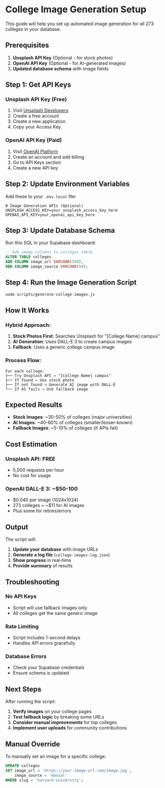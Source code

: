 # College Image Generation Setup

This guide will help you set up automated image generation for all 273 colleges in your database.

## Prerequisites

1. **Unsplash API Key** (Optional - for stock photos)
2. **OpenAI API Key** (Optional - for AI-generated images)
3. **Updated database schema** with image fields

## Step 1: Get API Keys

### Unsplash API Key (Free)
1. Visit [Unsplash Developers](https://unsplash.com/developers)
2. Create a free account
3. Create a new application
4. Copy your Access Key

### OpenAI API Key (Paid)
1. Visit [OpenAI Platform](https://platform.openai.com/)
2. Create an account and add billing
3. Go to API Keys section
4. Create a new API key

## Step 2: Update Environment Variables

Add these to your `.env.local` file:

```env
# Image Generation APIs (Optional)
UNSPLASH_ACCESS_KEY=your_unsplash_access_key_here
OPENAI_API_KEY=your_openai_api_key_here
```

## Step 3: Update Database Schema

Run this SQL in your Supabase dashboard:

```sql
-- Add image columns to colleges table
ALTER TABLE colleges 
ADD COLUMN image_url VARCHAR(500),
ADD COLUMN image_source VARCHAR(50);
```

## Step 4: Run the Image Generation Script

```bash
node scripts/generate-college-images.js
```

## How It Works

### Hybrid Approach:
1. **Stock Photos First**: Searches Unsplash for "[College Name] campus"
2. **AI Generation**: Uses DALL-E 3 to create campus images
3. **Fallback**: Uses a generic college campus image

### Process Flow:
```
For each college:
├── Try Unsplash API → "[College Name] campus"
├── If found → Use stock photo
├── If not found → Generate AI image with DALL-E
└── If AI fails → Use fallback image
```

## Expected Results

- **Stock Images**: ~30-50% of colleges (major universities)
- **AI Images**: ~40-60% of colleges (smaller/lesser-known)
- **Fallback Images**: ~5-10% of colleges (if APIs fail)

## Cost Estimation

### Unsplash API: FREE
- 5,000 requests per hour
- No cost for usage

### OpenAI DALL-E 3: ~$50-100
- $0.040 per image (1024x1024)
- 273 colleges = ~$11 for AI images
- Plus some for retries/errors

## Output

The script will:
1. **Update your database** with image URLs
2. **Generate a log file** (`college-images-log.json`)
3. **Show progress** in real-time
4. **Provide summary** of results

## Troubleshooting

### No API Keys
- Script will use fallback images only
- All colleges get the same generic image

### Rate Limiting
- Script includes 1-second delays
- Handles API errors gracefully

### Database Errors
- Check your Supabase credentials
- Ensure schema is updated

## Next Steps

After running the script:
1. **Verify images** on your college pages
2. **Test fallback logic** by breaking some URLs
3. **Consider manual improvements** for top colleges
4. **Implement user uploads** for community contributions

## Manual Override

To manually set an image for a specific college:

```sql
UPDATE colleges 
SET image_url = 'https://your-image-url.com/image.jpg',
    image_source = 'manual'
WHERE slug = 'harvard-university';
```
